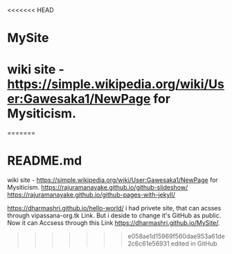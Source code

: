 <<<<<<< HEAD
# MySite
# wiki site - https://simple.wikipedia.org/wiki/User:Gawesaka1/NewPage for Mysiticism.
=======
# README.md
wiki site - https://simple.wikipedia.org/wiki/User:Gawesaka1/NewPage for Mysiticism.
https://rajuramanayake.github.io/github-slideshow/     
https://rajuramanayake.github.io/github-pages-with-jekyll/

https://dharmashri.github.io/hello-world/
i  had privete site, that can acsses through vipassana-org.tk Link.
But i deside to change it's GitHub as public. Now it can Accsess through 
this Link https://dharmashri.github.io/MySite/. 
>>>>>>> e058ae1d15969f560dae953a61de2c6c61e56931
edited in GitHub 
